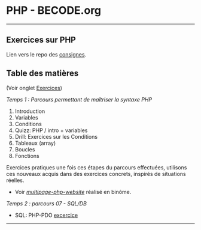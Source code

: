# PHP - BECODE.org
___

## Exercices sur PHP

Lien vers le repo des [consignes](https://github.com/becodeorg/Johnson2/tree/master/06-PHP).

## Table des matières

(Voir onglet [Exercices](https://github.com/CharlotteTusset/PHP/tree/master/Exercices))

_Temps 1 : Parcours permettant de maîtriser la syntaxe PHP_

1. Introduction
2. Variables
3. Conditions
4. Quizz: PHP / intro + variables
5. Drill: Exercices sur les Conditions
6. Tableaux (array)
7. Boucles
8. Fonctions

Exercices pratiques une fois ces étapes du parcours effectuées, utilisons ces nouveaux acquis dans des exercices concrets, inspirés de situations réelles. 
* Voir *[multipage-php-website](https://github.com/CharlotteTusset/multipage-website-in-php)* réalisé en binôme. 

_Temps 2 : parcours 07 - SQL/DB_

* SQL: PHP-PDO [excercice](https://github.com/CharlotteTusset/PHP/tree/master/Exercices/SQL.%20php-pdo)  

___


